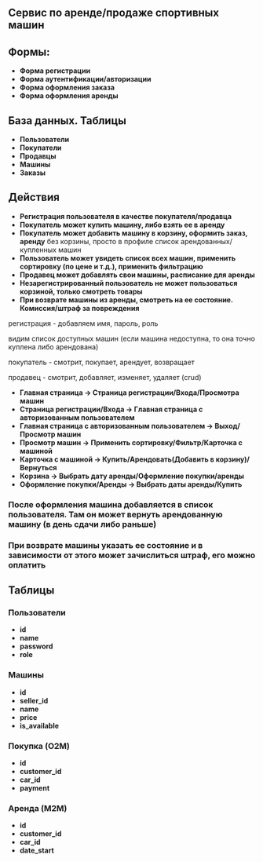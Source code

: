 ## Сервис по аренде/продаже спортивных машин

## Формы:
- **Форма регистрации**
- **Форма аутентификации/авторизации**
- **Форма оформления заказа**
- **Форма оформления аренды**

## База данных. Таблицы
- **Пользователи**
- **Покупатели**
- **Продавцы**
- **Машины**
- **Заказы**

## Действия
- **Регистрация пользователя в качестве покупателя/продавца**
- **Покупатель может купить машину, либо взять ее в аренду**
- **Покупатель может добавить машину в корзину, оформить заказ, аренду** без корзины, просто в профиле список арендованных/купленных машин
- **Пользователь может увидеть список всех машин, применить сортировку (по цене и т.д.), применить фильтрацию**
- **Продавец может добавлять свои машины, расписание для аренды**
- **Незарегистрированный пользователь не может пользоваться корзиной, только смотреть товары**
- **При возврате машины из аренды, смотреть на ее состояние. Комиссия/штраф за повреждения**

регистрация - добавляем имя, пароль, роль

видим список доступных машин (если машина недоступна, то она точно куплена либо арендована)

покупатель - смотрит, покупает, арендует, возвращает

продавец - смотрит, добавляет, изменяет, удаляет (crud)



- **Главная страница -> Страница регистрации/Входа/Просмотра машин**
- **Страница регистрации/Входа -> Главная страница с авторизованным пользователем**
- **Главная страница с авторизованным пользователем -> Выход/Просмотр машин**
- **Просмотр машин -> Применить сортировку/Фильтр/Карточка с машиной**
- **Карточка с машиной -> Купить/Арендовать(Добавить в корзину)/Вернуться**
- **Корзина -> Выбрать дату аренды/Оформление покупки/аренды**
- **Оформление покупки/Аренды -> Выбрать даты аренды/Купить**

### После оформления машина добавляется в список пользователя. Там он может вернуть арендованную машину (в день сдачи либо раньше)
### При возврате машины указать ее состояние и в зависимости от этого может зачислиться штраф, его можно оплатить


## Таблицы

### Пользователи
- **id**
- **name**
- **password**
- **role**

### Машины
- **id**
- **seller_id**
- **name**
- **price**
- **is_available**

### Покупка (O2M)
- **id**
- **customer_id**
- **car_id**
- **payment**

### Аренда (M2M)
- **id**
- **customer_id**
- **car_id**
- **date_start**

